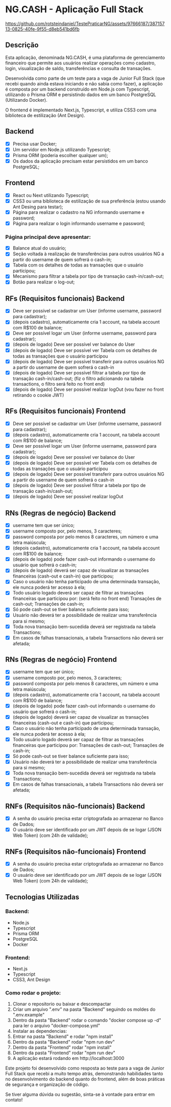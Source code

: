 # NG.CASH - Aplicação Full Stack

https://github.com/rotsteindaniel/TestePraticarNG/assets/97666187/38715713-0825-40fe-9f55-d8eb541bd6fb

## Descrição

Esta aplicação, denominada NG.CASH, é uma plataforma de gerenciamento financeiro que permite aos usuários realizar operações como cadastro, login, visualização de saldo, transferências e consulta de transações.

Desenvolvida como parte de um teste para a vaga de Junior Full Stack (que recebi quando ainda estava iniciando e não sabia como fazer), a aplicação é composta por um backend construído em Node.js com Typescript, utilizando o Prisma ORM e persistindo dados em um banco PostgreSQL (Utilizando Docker).

O frontend é implementado Next.js, Typescript, e utiliza CSS3 com uma biblioteca de estilização (Ant Design).

## Backend

- [x] Precisa usar Docker;
- [x] Um servidor em Node.js utilizando Typescript;
- [x] Prisma ORM (poderia escolher qualquer um);
- [x] Os dados da aplicação precisam estar persistidos em um banco PostgreSQL;

## Frontend

- [x] React ou Next utilizando Typescript;
- [x] CSS3 ou uma biblioteca de estilização de sua preferência (estou usando Ant Desing para testar);
- [x] Página para realizar o cadastro na NG informando username e password;
- [x] Página para realizar o login informando username e password;

### Página principal deve apresentar:

- [x] Balance atual do usuário;
- [x] Seção voltada à realização de transferências para outros usuários NG a partir do username de quem sofrerá o cash-in;
- [x] Tabela com os detalhes de todas as transações que o usuário participou;
- [x] Mecanismo para filtrar a tabela por tipo de transação cash-in/cash-out;
- [x] Botão para realizar o log-out;

## RFs (Requisitos funcionais) Backend

- [x] Deve ser possível se cadastrar um User (informe username, password para cadastrar);
- [x] (depois cadastro), automaticamente cria 1 account, na tabela account com R$100 de balance;
- [x] Deve ser possível logar um User (informe username, password para cadastrar);
- [x] (depois de logado) Deve ser possível ver balance do User
- [x] (depois de logado) Deve ser possível ver Tabela com os detalhes de todas as transações que o usuário participou
- [x] (depois de logado) Deve ser possível transferir para outros usuários NG a partir do username de quem sofrerá o cash-in
- [x] (depois de logado) Deve ser possível filtrar a tabela por tipo de transação cash-in/cash-out; (fiz o filtro adicionando na tabela transactions, o filtro será feito no front end)
- [x] (depois de logado) Deve ser possível realizar logOut (vou fazer no front retirando o cookie JWT)

## RFs (Requisitos funcionais) Frontend

- [x] Deve ser possível se cadastrar um User (informe username, password para cadastrar);
- [x] (depois cadastro), automaticamente cria 1 account, na tabela account com R$100 de balance;
- [x] Deve ser possível logar um User (informe username, password para cadastrar);
- [x] (depois de logado) Deve ser possível ver balance do User
- [x] (depois de logado) Deve ser possível ver Tabela com os detalhes de todas as transações que o usuário participou
- [x] (depois de logado) Deve ser possível transferir para outros usuários NG a partir do username de quem sofrerá o cash-in
- [x] (depois de logado) Deve ser possível filtrar a tabela por tipo de transação cash-in/cash-out;
- [x] (depois de logado) Deve ser possível realizar logOut

## RNs (Regras de negócio) Backend

- [x] username tem que ser único;
- [x] username composto por, pelo menos, 3 caracteres;
- [x] password composta por pelo menos 8 caracteres, um número e uma letra maiúscula;
- [x] (depois cadastro), automaticamente cria 1 account, na tabela account com R$100 de balance;
- [x] (depois de logado) pode fazer cash-out informando o username do usuário que sofrerá o cash-in;
- [x] (depois de logado) deverá ser capaz de visualizar as transações financeiras (cash-out e cash-in) que participou;
- [x] Caso o usuário não tenha participado de uma determinada transação, ele nunca poderá ter acesso à ela;
- [x] Todo usuário logado deverá ser capaz de filtrar as transações financeiras que participou por: (será feito no front end)
      Transações de cash-out;
      Transações de cash-in;
- [x] Só pode cash-out se tiver balance suficiente para isso;
- [x] Usuário não deverá ter a possibilidade de realizar uma transferência para si mesmo;
- [x] Toda nova transação bem-sucedida deverá ser registrada na tabela Transactions;
- [x] Em casos de falhas transacionais, a tabela Transactions não deverá ser afetada;

## RNs (Regras de negócio) Frontend

- [x] username tem que ser único;
- [x] username composto por, pelo menos, 3 caracteres;
- [x] password composta por pelo menos 8 caracteres, um número e uma letra maiúscula;
- [x] (depois cadastro), automaticamente cria 1 account, na tabela account com R$100 de balance;
- [x] (depois de logado) pode fazer cash-out informando o username do usuário que sofrerá o cash-in;
- [x] (depois de logado) deverá ser capaz de visualizar as transações financeiras (cash-out e cash-in) que participou;
- [x] Caso o usuário não tenha participado de uma determinada transação, ele nunca poderá ter acesso à ela;
- [x] Todo usuário logado deverá ser capaz de filtrar as transações financeiras que participou por:
      Transações de cash-out;
      Transações de cash-in;
- [x] Só pode cash-out se tiver balance suficiente para isso;
- [x] Usuário não deverá ter a possibilidade de realizar uma transferência para si mesmo;
- [x] Toda nova transação bem-sucedida deverá ser registrada na tabela Transactions;
- [x] Em casos de falhas transacionais, a tabela Transactions não deverá ser afetada;

## RNFs (Requisitos não-funcionais) Backend

- [x] A senha do usuário precisa estar criptografada ao armazenar no Banco de Dados;
- [x] O usuário deve ser identificado por um JWT depois de se logar (JSON Web Token) (com 24h de validade);

## RNFs (Requisitos não-funcionais) Frontend

- [x] A senha do usuário precisa estar criptografada ao armazenar no Banco de Dados;
- [x] O usuário deve ser identificado por um JWT depois de se logar (JSON Web Token) (com 24h de validade);

## Tecnologias Utilizadas

### Backend:

- Node.js
- Typescript
- Prisma ORM
- PostgreSQL
- Docker

### Frontend:

- Next.js
- Typescript
- CSS3, Ant Design

### Como rodar o projeto:

1. Clonar o repositorio ou baixar e descompactar
2. Criar um arquivo ".env" na pasta "Backend" seguindo os moldes do ".env.example"
3. Dentro da pasta "Backend" rodar o comando "docker compose up -d" para ler o arquivo "docker-compose.yml"
4. Instalar as dependencias:
5. Entrar na pasta "Backend" e rodar "npm install"
6. Dentro da pasta "Backend" rodar "npm run dev"
7. Dentro da pasta "Frontend" rodar "npm install"
8. Dentro da pasta "Frontend" rodar "npm run dev"
9. A aplicação estará rodando em http://localhost:3000

Este projeto foi desenvolvido como resposta ao teste para a vaga de Junior Full Stack que recebi a muito tempo atrás, demonstrando habilidades tanto no desenvolvimento do backend quanto do frontend, além de boas práticas de segurança e organização de código.

Se tiver alguma dúvida ou sugestão, sinta-se à vontade para entrar em contato!
